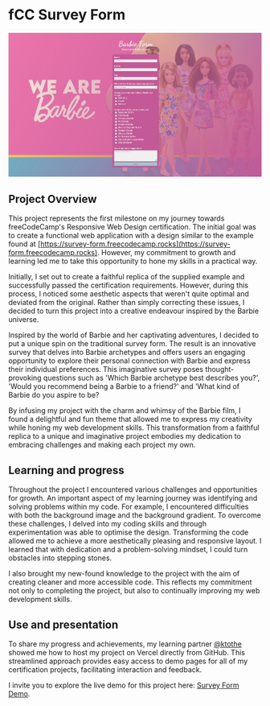 # fCC Survey Form
![Screenshot of the Barbie Survey Form](/Responsive_Web_Design_Certification/1-Barbie-Form/images/Screenshot_Form.png)

## Project Overview

This project represents the first milestone on my journey towards freeCodeCamp's Responsive Web Design certification. The initial goal was to create a functional web application with a design similar to the example found at [https://survey-form.freecodecamp.rocks](https://survey-form.freecodecamp.rocks). However, my commitment to growth and learning led me to take this opportunity  to hone my skills in a practical way.

Initially, I set out to create a faithful replica of the supplied example and successfully passed the certification requirements. However, during this process, I noticed some aesthetic aspects that weren't quite optimal and deviated from the original. Rather than simply correcting these issues, I decided to turn this project into a creative endeavour inspired by the Barbie universe.

Inspired by the world of Barbie and her captivating adventures, I decided to put a unique spin on the traditional survey form. The result is an innovative survey that delves into Barbie archetypes and offers users an engaging opportunity to explore their personal connection with Barbie and express their individual preferences. This imaginative survey poses thought-provoking questions such as 'Which Barbie archetype best describes you?', 'Would you recommend being a Barbie to a friend?' and 'What kind of Barbie do you aspire to be?

By infusing my project with the charm and whimsy of the Barbie film, I found a delightful and fun theme that allowed me to express my creativity while honing my web development skills. This transformation from a faithful replica to a unique and imaginative project embodies my dedication to embracing challenges and making each project my own.


## Learning and progress

Throughout the project I encountered various challenges and opportunities for growth. An important aspect of my learning journey was identifying and solving problems within my code. For example, I encountered difficulties with both the background image and the background gradient. To overcome these challenges, I delved into my coding skills and through experimentation was able to optimise the design. Transforming the code allowed me to achieve a more aesthetically pleasing and responsive layout. I learned that with dedication and a problem-solving mindset, I could turn obstacles into stepping stones.

I also brought my new-found knowledge to the project with the aim of creating cleaner and more accessible code. This reflects my commitment not only to completing the project, but also to continually improving my web development skills.


## Use and presentation

To share my progress and achievements, my learning partner <a href="https://github.com/ktothe" target="_blank" alt="A link to ktothe's freeCodeCamp profile">@ktothe</a> showed me how to host my project on Vercel directly from GitHub. This streamlined approach provides easy access to demo pages for all of my certification projects, facilitating interaction and feedback.

I invite you to explore the live demo for this project here: [Survey Form Demo](https://projects-o8bll1dzj-feezessin.vercel.app/).

